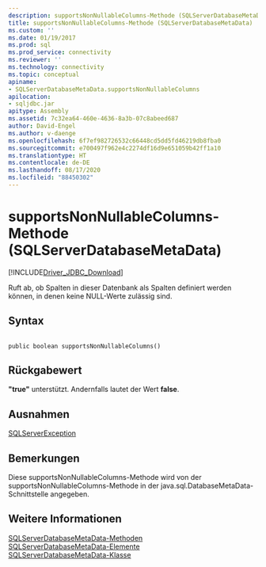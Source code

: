 ```yaml
---
description: supportsNonNullableColumns-Methode (SQLServerDatabaseMetaData)
title: supportsNonNullableColumns-Methode (SQLServerDatabaseMetaData) | Microsoft-Dokumentation
ms.custom: ''
ms.date: 01/19/2017
ms.prod: sql
ms.prod_service: connectivity
ms.reviewer: ''
ms.technology: connectivity
ms.topic: conceptual
apiname:
- SQLServerDatabaseMetaData.supportsNonNullableColumns
apilocation:
- sqljdbc.jar
apitype: Assembly
ms.assetid: 7c32ea64-460e-4636-8a3b-07c8abeed687
author: David-Engel
ms.author: v-daenge
ms.openlocfilehash: 6f7ef982726532c66448cd5dd5fd46219db8fba0
ms.sourcegitcommit: e700497f962e4c2274df16d9e651059b42ff1a10
ms.translationtype: HT
ms.contentlocale: de-DE
ms.lasthandoff: 08/17/2020
ms.locfileid: "88450302"
---
```

# <a name="supportsnonnullablecolumns-method-sqlserverdatabasemetadata"></a>supportsNonNullableColumns-Methode (SQLServerDatabaseMetaData)
[!INCLUDE[Driver_JDBC_Download](../../../includes/driver_jdbc_download.md)]

  Ruft ab, ob Spalten in dieser Datenbank als Spalten definiert werden können, in denen keine NULL-Werte zulässig sind.  
  
## <a name="syntax"></a>Syntax  
  
```  
  
public boolean supportsNonNullableColumns()  
```  
  
## <a name="return-value"></a>Rückgabewert  
 **"true"** unterstützt. Andernfalls lautet der Wert **false**.  
  
## <a name="exceptions"></a>Ausnahmen  
 [SQLServerException](../../../connect/jdbc/reference/sqlserverexception-class.md)  
  
## <a name="remarks"></a>Bemerkungen  
 Diese supportsNonNullableColumns-Methode wird von der supportsNonNullableColumns-Methode in der java.sql.DatabaseMetaData-Schnittstelle angegeben.  
  
## <a name="see-also"></a>Weitere Informationen  
 [SQLServerDatabaseMetaData-Methoden](../../../connect/jdbc/reference/sqlserverdatabasemetadata-methods.md)   
 [SQLServerDatabaseMetaData-Elemente](../../../connect/jdbc/reference/sqlserverdatabasemetadata-members.md)   
 [SQLServerDatabaseMetaData-Klasse](../../../connect/jdbc/reference/sqlserverdatabasemetadata-class.md)  
  
  
